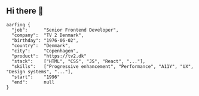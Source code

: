 ## Hi there 👋

    aarfing {
      "job":      "Senior Frontend Developer",
      "company":  "TV 2 Denmark",
      "birthday": "1976-06-02",
      "country":  "Denmark",
      "city":     "Copenhagen",
      "product":  "https://tv2.dk"
      "stack":    ["HTML", "CSS", "JS", "React", "..."],
      "skills":   ["Progressive enhancement", "Performance", "A11Y", "UX", "Design systems", "..."],
      "start":    "1996"
      "end":      null
    }
